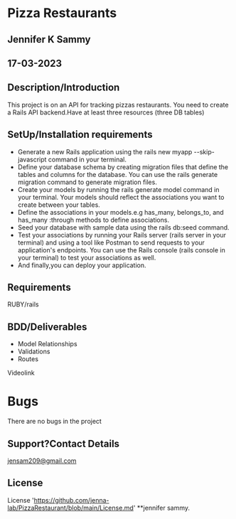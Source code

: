 # Pizza Restaurants

## Jennifer K Sammy

## 17-03-2023

## Description/Introduction

This project is on an API for tracking pizzas restaurants.
You need to create a Rails API backend.Have at least three resources (three DB tables)

## SetUp/Installation requirements

- Generate a new Rails application using the rails new myapp --skip-javascript command in your terminal.
- Define your database schema by creating migration files that define the tables and columns for the database. You can use the rails generate migration command to generate migration files.
- Create your models by running the rails generate model command in your terminal. Your models should reflect the associations you want to create between your tables.
- Define the associations in your models.e.g has_many, belongs_to, and has_many :through methods to define associations.
- Seed your database with sample data using the rails db:seed command.
- Test your associations by running your Rails server (rails server in your terminal) and using a tool like Postman to send requests to your application's endpoints. You can use the Rails console (rails console in your terminal) to test your associations as well.
- And finally,you can deploy your application.

## Requirements

RUBY/rails

## BDD/Deliverables

- Model Relationships
- Validations
- Routes

Videolink

# Bugs

There are no bugs in the project

## Support?Contact Details

jensam209@gmail.com

## License

License 'https://github.com/jenna-lab/PizzaRestaurant/blob/main/License.md' \*\*jennifer sammy.
